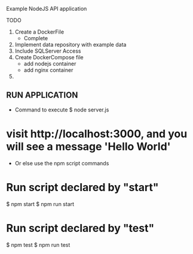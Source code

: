 Example NodeJS API application

TODO
1. Create a DockerFile
    - Complete
2. Implement data repository with example data
3. Include SQLServer Access
4. Create DockerCompose file
    - add nodejs container
    - add nginx container
5. 

## RUN APPLICATION ##

- Command to execute
$ node server.js
# visit http://localhost:3000, and you will see a message 'Hello World'

- Or else use the npm script commands
# Run script declared by "start"
$ npm start
$ npm run start
 
# Run script declared by "test"
$ npm test
$ npm run test